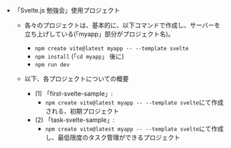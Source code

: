 - 「Svelte.js 勉強会」使用プロジェクト

  - 各々のプロジェクトは、基本的に、以下コマンドで作成し、サーバーを立ち上げしている(「myapp」部分がプロジェクト名)。

    - `npm create vite@latest myapp -- --template svelte`
    - `npm install` (「`cd myapp`」 後に)
    - `npm run dev`

  - 以下、各プロジェクトについての概要
    - (1) 「first-svelte-sample」:
      - `npm create vite@latest myapp -- --template svelte`にて作成される、初期プロジェクト
    - (2) 「task-svelte-sample」:
      - `npm create vite@latest myapp -- --template svelte`にて作成し、最低限度のタスク管理ができるプロジェクト
